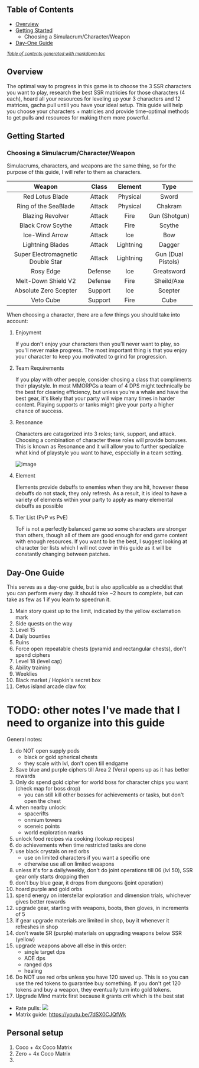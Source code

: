 ## Table of Contents

  * [Overview](#overview)
  * [Getting Started](#getting-started)
    + Choosing a Simulacrum/Character/Weapon
  * [Day-One Guide](#day-one-guide)

<small><i><a href='http://ecotrust-canada.github.io/markdown-toc/'>Table of contents generated with markdown-toc</a></i></small>

## Overview

The optimal way to progress in this game is to choose the 3 SSR characters you want to play, research the best SSR matricies for those characters (4 each), hoard all your resources for leveling up your 3 characters and 12 matrices, gacha pull untill you have your ideal setup. This guide will help you choose your characters + matricies and provide time-optimal methods to get pulls and resources for making them more powerful.

## Getting Started

### Choosing a Simulacrum/Character/Weapon

Simulacrums, characters, and weapons are the same thing, so for the purpose of this guide, I will refer to them as characters.

| Weapon | Class | Element | Type |
|:---:|:---:|:---:|:---:|
| Red Lotus Blade | Attack | Physical | Sword |
| Ring of the SeaBlade | Attack | Physical | Chakram |
| Blazing Revolver | Attack | Fire | Gun (Shotgun) |
| Black Crow Scythe | Attack | Fire | Scythe |
| Ice-Wind Arrow | Attack | Ice | Bow |
| Lightning Blades | Attack | Lightning | Dagger |
| Super Electromagnetic Double Star | Attack | Lightning | Gun (Dual Pistols) |
| Rosy Edge | Defense | Ice | Greatsword |
| Melt-Down Shield V2 | Defense | Fire | Sheild/Axe |
| Absolute Zero Scepter | Support | Ice | Scepter |
| Veto Cube | Support | Fire | Cube |

When choosing a character, there are a few things you should take into account:

1. Enjoyment

    If you don't enjoy your characters then you'll never want to play, so you'll never make progress. The most important thing is that you enjoy your character to keep you motivated to grind for progression.    

1. Team Requirements

    If you play with other people, consider chosing a class that compliments their playstyle. In most MMORPGs a team of 4 DPS might technically be the best for clearing efficiency, but unless you're a whale and have the best gear, it's likely that your party will wipe many times in harder content. Playing supports or tanks might give your party a higher chance of success.

1. Resonance

    Characters are catagorized into 3 roles; tank, support, and attack. Choosing a combination of character these roles will provide bonuses. This is known as Resonance and it will allow you to further specialize what kind of playstyle you want to have, especially in a team setting.

    ![image](https://user-images.githubusercontent.com/19635286/183746466-0ee5d3b3-bef4-42ce-bede-3cb684548311.png)

1. Element

    Elements provide debuffs to enemies when they are hit, however these debuffs do not stack, they only refresh. As a result, it is ideal to have a variety of elements within your party to apply as many elemental debuffs as possible

1. Tier List (PvP vs PvE)

    ToF is not a perfectly balanced game so some characters are stronger than others, though all of them are good enough for end game content with enough resources. If you want to be the best, I suggest looking at character tier lists which I will not cover in this guide as it will be constantly changing between patches.



## Day-One Guide

This serves as a day-one guide, but is also applicable as a checklist that you can perform every day. It should take ~2 hours to complete, but can take as few as 1 if you learn to speedrun it.

1. Main story quest up to the limit, indicated by the yellow exclamation mark
1. Side quests on the way
1. Level 15
1. Daily bounties
1. Ruins
1. Force open repeatable chests (pyramid and rectangular chests), don't spend ciphers
1. Level 18 (level cap)
1. Ability training
1. Weeklies
1. Black market / Hopkin's secret box
1. Cetus island arcade claw fox

# TODO: other notes I've made that I need to organize into this guide

General notes:
1. do NOT open supply pods
    - black or gold spherical chests
    - they scale with lvl, don't open till endgame
2. Save blue and purple ciphers till Area 2 (Vera) opens up as it has better rewards
3. Only do spend gold cipher for world boss for character chips you want (check map for boss drop)
    - you can still kill other bosses for achievements or tasks, but don't open the chest
2. when nearby unlock:
    - spacerifts
    - onmium towers
    - sceneic points
    - world exploration marks
3. unlock food recipes via cooking (lookup recipes)
4. do achievements when time restricted tasks are done
5. use black crystals on red orbs
    - use on limited characters if you want a specific one
    - otherwise use all on limited weapons
6. unless it's for a daily/weekly, don't do joint operations till 06 (lvl 50), SSR gear only starts dropping then
7. don't buy blue gear, it drops from dungeons (joint operation)
8. hoard purple and gold orbs
9. spend energy on interstellar exploration and dimension trials, whichever gives better rewards
10. upgrade gear, starting with weapons, boots, then gloves, in increments of 5
11. if gear upgrade materials are limited in shop, buy it whenever it refreshes in shop
12. don't waste SR (purple) materials on upgrading weapons below SSR (yellow)
12. upgrade weapons above all else in this order:
    - single target dps
    - AOE dps
    - ranged dps
    - healing
13. Do NOT use red orbs unless you have 120 saved up. This is so you can use the red tokens to guarantee buy something. If you don't get 120 tokens and buy a weapon, they eventually turn into gold tokens.
14. Upgrade Mind matrix first because it grants crit which is the best stat

- Rate pulls: ![](https://user-images.githubusercontent.com/19635286/183746175-a530ffaf-1d7c-4f6f-bc82-fbac7bcc8cd5.png)
- Matrix guide: https://youtu.be/7dSX0CJQfWk

## Personal setup

1. Coco + 4x Coco Matrix
1. Zero + 4x Coco Matrix
1. 
